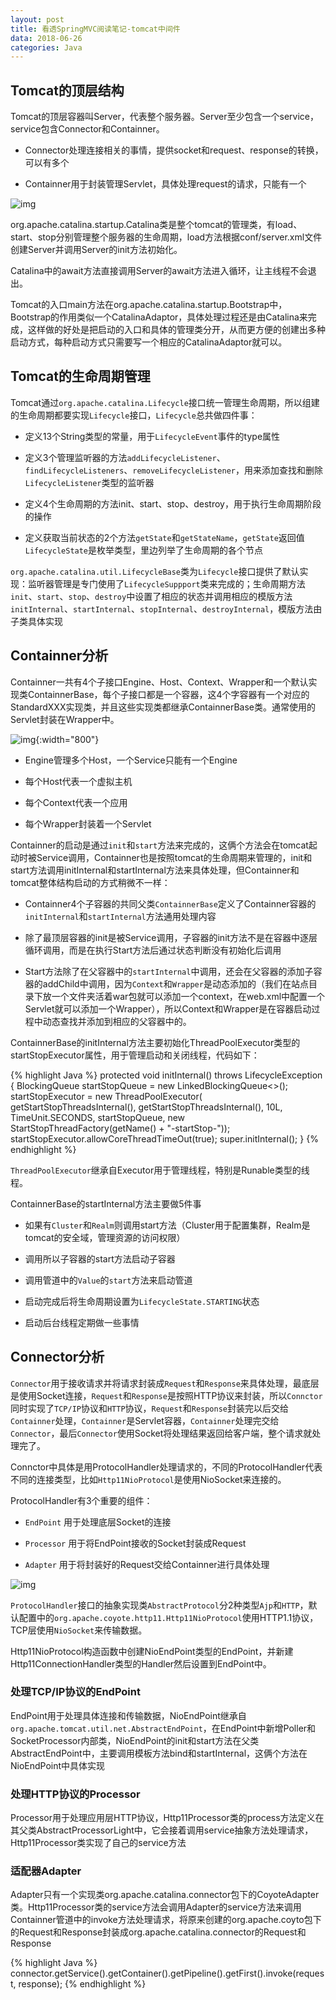 ```yaml
---
layout: post
title: 看透SpringMVC阅读笔记-tomcat中间件
data: 2018-06-26
categories: Java
---
```


## Tomcat的顶层结构

Tomcat的顶层容器叫Server，代表整个服务器。Server至少包含一个service，service包含Connector和Containner。

- Connector处理连接相关的事情，提供socket和request、response的转换，可以有多个

- Containner用于封装管理Servlet，具体处理request的请求，只能有一个

![img](/img/tomcat20180626.jpeg)

org.apache.catalina.startup.Catalina类是整个tomcat的管理类，有load、start、stop分别管理整个服务器的生命周期，load方法根据conf/server.xml文件创建Server并调用Server的init方法初始化。

Catalina中的await方法直接调用Server的await方法进入循环，让主线程不会退出。

Tomcat的入口main方法在org.apache.catalina.startup.Bootstrap中，Bootstrap的作用类似一个CatalinaAdaptor，具体处理过程还是由Catalina来完成，这样做的好处是把启动的入口和具体的管理类分开，从而更方便的创建出多种启动方式，每种启动方式只需要写一个相应的CatalinaAdaptor就可以。

## Tomcat的生命周期管理

Tomcat通过`org.apache.catalina.Lifecycle`接口统一管理生命周期，所以组建的生命周期都要实现`Lifecycle`接口，`Lifecycle`总共做四件事：

- 定义13个String类型的常量，用于`LifecycleEvent`事件的type属性

- 定义3个管理监听器的方法`addLifecycleListener`、`findLifecycleListeners`、`removeLifecycleListener`，用来添加查找和删除`LifecycleListener`类型的监听器

- 定义4个生命周期的方法init、start、stop、destroy，用于执行生命周期阶段的操作

- 定义获取当前状态的2个方法`getState`和`getStateName`，`getState`返回值`LifecycleState`是枚举类型，里边列举了生命周期的各个节点

`org.apache.catalina.util.LifecycleBase`类为`Lifecycle`接口提供了默认实现：监听器管理是专门使用了`LifecycleSuppport`类来完成的；生命周期方法`init`、`start`、`stop`、`destroy`中设置了相应的状态并调用相应的模版方法`initInternal`、`startInternal`、`stopInternal`、`destroyInternal`，模版方法由子类具体实现

## Containner分析

Containner一共有4个子接口Engine、Host、Context、Wrapper和一个默认实现类ContainnerBase，每个子接口都是一个容器，这4个字容器有一个对应的StandardXXX实现类，并且这些实现类都继承ContainnerBase类。通常使用的Servlet封装在Wrapper中。

![img](/img/containner20180626.jpg){:width="800"}

- Engine管理多个Host，一个Service只能有一个Engine

- 每个Host代表一个虚拟主机

- 每个Context代表一个应用

- 每个Wrapper封装着一个Servlet

Containner的启动是通过`init`和`start`方法来完成的，这俩个方法会在tomcat起动时被Service调用，Containner也是按照tomcat的生命周期来管理的，init和start方法调用initInternal和startInternal方法来具体处理，但Containner和tomcat整体结构启动的方式稍微不一样：

- Containner4个子容器的共同父类`ContainnerBase`定义了Containner容器的`initInternal`和`startInternal`方法通用处理内容

- 除了最顶层容器的init是被Service调用，子容器的init方法不是在容器中逐层循环调用，而是在执行Start方法后通过状态判断没有初始化后调用

- Start方法除了在父容器中的`startInternal`中调用，还会在父容器的添加子容器的addChild中调用，因为`Context`和`Wrapper`是动态添加的（我们在站点目录下放一个文件夹活着war包就可以添加一个context，在web.xml中配置一个Servlet就可以添加一个Wrapper），所以Context和Wrapper是在容器启动过程中动态查找并添加到相应的父容器中的。

ContainnerBase的initInternal方法主要初始化ThreadPoolExecutor类型的startStopExecutor属性，用于管理启动和关闭线程，代码如下：

{% highlight Java %}
protected void initInternal() throws LifecycleException {
    BlockingQueue<Runnable> startStopQueue = new LinkedBlockingQueue<>();
    startStopExecutor = new ThreadPoolExecutor(
      getStartStopThreadsInternal(), 
      getStartStopThreadsInternal(), 10L, TimeUnit.SECONDS, 
      startStopQueue, 
      new StartStopThreadFactory(getName() + "-startStop-"));
    startStopExecutor.allowCoreThreadTimeOut(true);
    super.initInternal();
}
{% endhighlight %}

`ThreadPoolExecutor`继承自Executor用于管理线程，特别是Runable类型的线程。

ContainnerBase的startInternal方法主要做5件事

- 如果有`Cluster`和`Realm`则调用start方法（Cluster用于配置集群，Realm是tomcat的安全域，管理资源的访问权限）

- 调用所以子容器的start方法启动子容器

- 调用管道中的`Value`的`start`方法来启动管道

- 启动完成后将生命周期设置为`LifecycleState.STARTING`状态

- 启动后台线程定期做一些事情

## Connector分析

`Connector`用于接收请求并将请求封装成`Request`和`Response`来具体处理，最底层是使用Socket连接，`Request`和`Response`是按照HTTP协议来封装，所以`Connctor`同时实现了`TCP/IP`协议和`HTTP`协议，`Request`和`Response`封装完以后交给`Containner`处理，`Containner`是Servlet容器，`Containner`处理完交给`Connector`，最后`Connector`使用Socket将处理结果返回给客户端，整个请求就处理完了。

Connctor中具体是用ProtocolHandler处理请求的，不同的ProtocolHandler代表不同的连接类型，比如`Http11NioProtocol`是使用NioSocket来连接的。

ProtocolHandler有3个重要的组件：

- `EndPoint` 用于处理底层Socket的连接

- `Processor` 用于将EndPoint接收的Socket封装成Request

- `Adapter` 用于将封装好的Request交给Containner进行具体处理

![img](/img/connector20180626.jpg)

`ProtocolHandler`接口的抽象实现类`AbstractProtocol`分2种类型`Ajp`和`HTTP`，默认配置中的`org.apache.coyote.http11.Http11NioProtocol`使用HTTP1.1协议，TCP层使用`NioSocket`来传输数据。

Http11NioProtocol构造函数中创建NioEndPoint类型的EndPoint，并新建Http11ConnectionHandler类型的Handler然后设置到EndPoint中。

### 处理TCP/IP协议的EndPoint

EndPoint用于处理具体连接和传输数据，NioEndPoint继承自`org.apache.tomcat.util.net.AbstractEndPoint`，在EndPoint中新增Poller和SocketProcessor内部类，NioEndPoint的init和start方法在父类AbstractEndPoint中，主要调用模板方法bind和startInternal，这俩个方法在NioEndPoint中具体实现

### 处理HTTP协议的Processor

Processor用于处理应用层HTTP协议，Http11Processor类的process方法定义在其父类AbstractProcessorLight中，它会接着调用service抽象方法处理请求，Http11Processor类实现了自己的service方法

### 适配器Adapter

Adapter只有一个实现类org.apache.catalina.connector包下的CoyoteAdapter类。Http11Processor类的service方法会调用Adapter的service方法来调用Containner管道中的invoke方法处理请求，将原来创建的org.apache.coyto包下的Request和Response封装成org.apache.catalina.connector的Request和Response

{% highlight Java %}
connector.getService().getContainer().getPipeline().getFirst().invoke(request, response);
{% endhighlight %}




